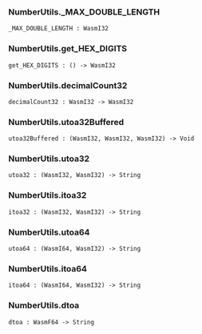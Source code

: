 ### NumberUtils.**_MAX_DOUBLE_LENGTH**

```grain
_MAX_DOUBLE_LENGTH : WasmI32
```

### NumberUtils.**get_HEX_DIGITS**

```grain
get_HEX_DIGITS : () -> WasmI32
```

### NumberUtils.**decimalCount32**

```grain
decimalCount32 : WasmI32 -> WasmI32
```

### NumberUtils.**utoa32Buffered**

```grain
utoa32Buffered : (WasmI32, WasmI32, WasmI32) -> Void
```

### NumberUtils.**utoa32**

```grain
utoa32 : (WasmI32, WasmI32) -> String
```

### NumberUtils.**itoa32**

```grain
itoa32 : (WasmI32, WasmI32) -> String
```

### NumberUtils.**utoa64**

```grain
utoa64 : (WasmI64, WasmI32) -> String
```

### NumberUtils.**itoa64**

```grain
itoa64 : (WasmI64, WasmI32) -> String
```

### NumberUtils.**dtoa**

```grain
dtoa : WasmF64 -> String
```

